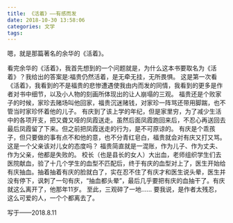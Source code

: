```yaml
---
title: 《活着》——有感而发
date: 2018-10-30 13:58:06
categories: 文学
tags:
---
```

嗯，就是那篇著名的余华的《活着》。

<!--more-->

看完余华的《活着》，我首先想到的一个问题就是，为什么这本书要取名为《活着》？我给出的答案是:福贵仍然活着，是无牵无挂，无所畏惧。
这是第一次看《活着》，我看到的不是福贵的悲惨遭遇使我由内而发的同情，我看到的更多是作者对书中细节，以及小人物的刻画所体现出的让人崩塌的三观。
福贵还是个败家子的时候，家珍去赌场叫他回家，福贵沉迷赌钱，对家珍一阵骂还带用脚踹，也不管当时家珍怀着他的儿子。
有庆到了该上学的年纪，但是家里穷，为了减少生活中的各项开支，把又聋又哑的凤霞送走。虽然后面凤霞跑回来后，不忍心再送回去最后凤霞留了下来。但之前把凤霞送走的行为，是不可原谅的。
有庆是个乖孩子，但只要做的事有点不和他的意，也不分青红皂白，福贵就会对有庆又打又骂。这是一个父亲该对儿女的态度吗？
福贵简直就是一混账，作为儿子、作为丈夫、作为父亲，他都是失败的。
校长（也是县长的女人）大出血，老师组织学生们去医院献血，验了十几个学生的血型不匹配后，终于有庆的血型对上了，医生开始给有庆抽血。抽着抽着有庆的脸就白了，实在忍不住了有庆才和医生说头晕，医生并没有停下，讽刺了一句有庆，“抽血都头晕”，最后几乎要把有庆的血抽干了。有庆就这么离开了，他那年11岁。
至此，三观碎了一地……
要我说，是作者太残忍，这么可爱的人，一个个都离去了。

写于——2018.8.11